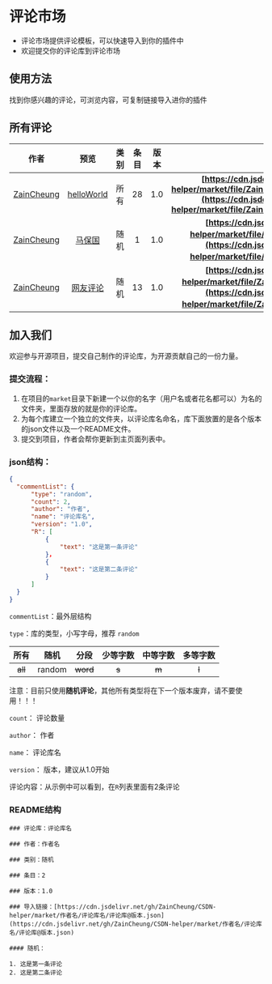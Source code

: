 # 评论市场

* 评论市场提供评论模板，可以快速导入到你的插件中
* 欢迎提交你的评论库到评论市场

## 使用方法

找到你感兴趣的评论，可浏览内容，可复制链接导入进你的插件

## 所有评论

|                    作者                     |                             预览                             | 类别 | 条目 | 版本 |                           导入链接                           |
| :-----------------------------------------: | :----------------------------------------------------------: | :--: | :--: | ---- | :----------------------------------------------------------: |
| [ZainCheung](https://github.com/ZainCheung) | [helloWorld](https://github.com/ZainCheung/CSDN-helper/blob/master/market/ZainCheung/HelloWorld/helloWorld.md) | 所有 |  28  | 1.0  | **[https://cdn.jsdelivr.net/gh/superBoyJack/CSDN-helper/market/file/ZainCheung/HelloWorld/helloWorld@1.0.json](https://cdn.jsdelivr.net/gh/superBoyJack/CSDN-helper/market/file/ZainCheung/HelloWorld/helloWorld@1.0.json)** |
| [ZainCheung](https://github.com/ZainCheung) | [马保国](https://github.com/ZainCheung/CSDN-helper/blob/master/market/ZainCheung/马保国/马保国.md) | 随机 |  1   | 1.0  | **[https://cdn.jsdelivr.net/gh/ZainCheung/CSDN-helper/market/file/ZainCheung/马保国/马保国@1.0.json](https://cdn.jsdelivr.net/gh/ZainCheung/CSDN-helper/market/file/ZainCheung/马保国/马保国@1.0.json)** |
| [ZainCheung](https://github.com/ZainCheung) | [网友评论](https://github.com/ZainCheung/CSDN-helper/blob/master/market/ZainCheung/网友评论/网友评论.md) | 随机 |  13  | 1.0  | **[https://cdn.jsdelivr.net/gh/ZainCheung/CSDN-helper/market/file/ZainCheung/网友评论/网友评论@1.0.json](https://cdn.jsdelivr.net/gh/ZainCheung/CSDN-helper/market/file/ZainCheung/网友评论/网友评论@1.0.json)** |

## 加入我们

欢迎参与开源项目，提交自己制作的评论库，为开源贡献自己的一份力量。

### 提交流程：

1. 在项目的`market`目录下新建一个以你的名字（用户名或者花名都可以）为名的文件夹，里面存放的就是你的评论库。
2. 为每个库建立一个独立的文件夹，以评论库名命名，库下面放置的是各个版本的json文件以及一个README文件。
3. 提交到项目，作者会帮你更新到主页面列表中。

### json结构：

```json
{
  "commentList": {
      "type": "random",
      "count": 2,
      "author": "作者",
      "name": "评论库名",
      "version": "1.0",
      "R": [
          {
              "text": "这是第一条评论"
          }，
          {
              "text": "这是第二条评论"
          }
      ]
  }
}
```

`commentList`：最外层结构

`type`：库的类型，小写字母，推荐 `random`

|  所有   |  随机  |   分段   | 少等字数 | 中等字数 | 多等字数 |
| :-----: | :----: | :------: | :------: | :------: | :------: |
| ~~all~~ | random | ~~word~~ |  ~~s~~   |  ~~m~~   |  ~~l~~   |

注意：目前只使用**随机评论**，其他所有类型将在下一个版本废弃，请不要使用！！！

`count`： 评论数量

`author`： 作者

`name`： 评论库名

`version`： 版本，建议从1.0开始

评论内容：从示例中可以看到，在`R`列表里面有2条评论

### README结构

```
### 评论库：评论库名 

### 作者：作者名

### 类别：随机

### 条目：2

### 版本：1.0

### 导入链接：[https://cdn.jsdelivr.net/gh/ZainCheung/CSDN-helper/market/作者名/评论库名/评论库@版本.json](https://cdn.jsdelivr.net/gh/ZainCheung/CSDN-helper/market/作者名/评论库名/评论库@版本.json)

#### 随机：

1. 这是第一条评论
2. 这是第二条评论
```

